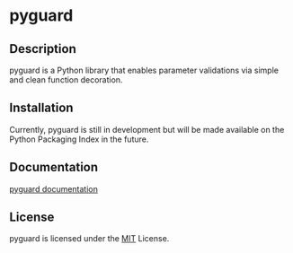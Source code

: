 # pyguard

## Description
pyguard is a Python library that enables parameter validations via simple and clean function decoration.

## Installation
Currently, pyguard is still in development but will be made available on the Python Packaging Index in the future.

## Documentation
[pyguard documentation](https://github.com/greysonDEV/pyguard/blob/master/DOCUMENTATION.md)

## License
pyguard is licensed under the [MIT](https://github.com/greysonDEV/pyguard/blob/master/LICENSE) License.